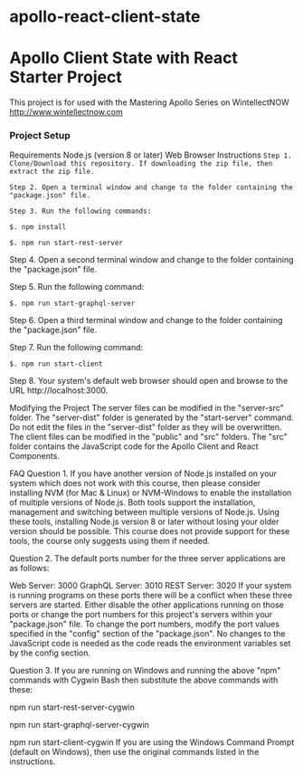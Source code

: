 # apollo-react-client-state

# Apollo Client State with React Starter Project
This project is for used with the Mastering Apollo Series on WintellectNOW http://www.wintellectnow.com

### Project Setup
Requirements
Node.js (version 8 or later)
Web Browser
Instructions
`Step 1. Clone/Download this repository. If downloading the zip file, then extract the zip file.`

`Step 2. Open a terminal window and change to the folder containing the "package.json" file.`

`Step 3. Run the following commands:`

`$. npm install`

`$. npm run start-rest-server`

Step 4. Open a second terminal window and change to the folder containing the "package.json" file.

Step 5. Run the following command:

`$. npm run start-graphql-server`

Step 6. Open a third terminal window and change to the folder containing the "package.json" file.

Step 7. Run the following command:

`$. npm run start-client`

Step 8. Your system's default web browser should open and browse to the URL http://localhost:3000.

Modifying the Project
The server files can be modified in the "server-src" folder. The "server-dist" folder is generated by the "start-server" command. Do not edit the files in the "server-dist" folder as they will be overwritten. The client files can be modified in the "public" and "src" folders. The "src" folder contains the JavaScript code for the Apollo Client and React Components.

FAQ
Question 1. If you have another version of Node.js installed on your system which does not work with this course, then please consider installing NVM (for Mac & Linux) or NVM-Windows to enable the installation of multiple versions of Node.js. Both tools support the installation, management and switching between multiple versions of Node.js. Using these tools, installing Node.js version 8 or later without losing your older version should be possible. This course does not provide support for these tools, the course only suggests using them if needed.

Question 2. The default ports number for the three server applications are as follows:

Web Server: 3000
GraphQL Server: 3010
REST Server: 3020
If your system is running programs on these ports there will be a conflict when these three servers are started. Either disable the other applications running on those ports or change the port numbers for this project's servers within your "package.json" file. To change the port numbers, modify the port values specified in the "config" section of the "package.json". No changes to the JavaScript code is needed as the code reads the environment variables set by the config section.

Question 3. If you are running on Windows and running the above "npm" commands with Cygwin Bash then substitute the above commands with these:

npm run start-rest-server-cygwin

npm run start-graphql-server-cygwin

npm run start-client-cygwin
If you are using the Windows Command Prompt (default on Windows), then use the original commands listed in the instructions.
